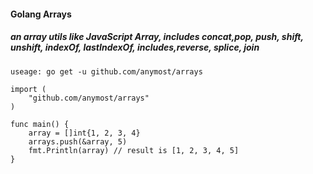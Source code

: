 #### Golang Arrays
##### an array utils like JavaScript Array, includes concat,pop, push, shift, unshift, indexOf, lastIndexOf, includes,reverse, splice, join 

```
useage: go get -u github.com/anymost/arrays
```
```
import (
    "github.com/anymost/arrays"
)

func main() {
    array = []int{1, 2, 3, 4}
    arrays.push(&array, 5)
    fmt.Println(array) // result is [1, 2, 3, 4, 5]
}
```